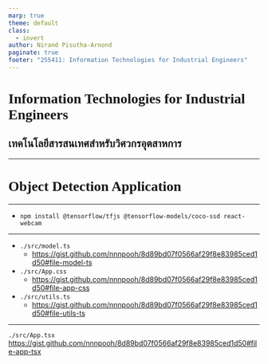 ```yaml
---
marp: true
theme: default
class:
  - invert
author: Nirand Pisutha-Arnond
paginate: true
footer: "255411: Information Technologies for Industrial Engineers"
---
```


<style>
@import url('https://fonts.googleapis.com/css2?family=Prompt:ital,wght@0,100;0,300;0,400;0,700;1,100;1,300;1,400;1,700&display=swap');

    :root {
    font-family: Prompt;
    --hl-color: #D57E7E;
}
h1 {
  font-family: Prompt
}
</style>

# Information Technologies for Industrial Engineers

## เทคโนโลยีสารสนเทศสำหรับวิศวกรอุตสาหการ

---

# Object Detection Application

---

- `npm install @tensorflow/tfjs @tensorflow-models/coco-ssd react-webcam`

---

- `./src/model.ts`
  - https://gist.github.com/nnnpooh/8d89bd07f0566af29f8e83985ced1d50#file-model-ts
- `./src/App.css`
  - https://gist.github.com/nnnpooh/8d89bd07f0566af29f8e83985ced1d50#file-app-css
- `./src/utils.ts`
  - https://gist.github.com/nnnpooh/8d89bd07f0566af29f8e83985ced1d50#file-utils-ts

---

`./src/App.tsx`
https://gist.github.com/nnnpooh/8d89bd07f0566af29f8e83985ced1d50#file-app-tsx
